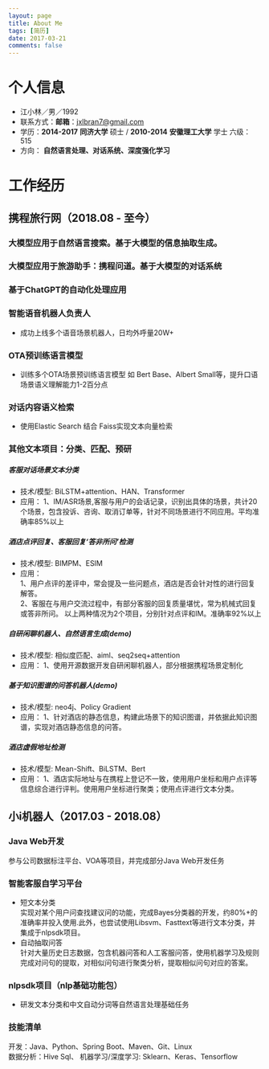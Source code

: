 ```yaml
---
layout: page
title: About Me
tags: [简历]
date: 2017-03-21
comments: false
---
```


# 个人信息 

* 江小林／男／1992  
* 联系方式：**邮箱**：jxlbran7@gmail.com
* 学历：**2014-2017**  **同济大学** 硕士 / **2010-2014**  **安徽理工大学** 学士 六级：515
* 方向： **自然语言处理、对话系统、深度强化学习** 


# 工作经历


## 携程旅行网（2018.08 - 至今） 

### 大模型应用于自然语言搜索。基于大模型的信息抽取生成。

### 大模型应用于旅游助手：携程问道。基于大模型的对话系统

### 基于ChatGPT的自动化处理应用

###  智能语音机器人负责人
* 成功上线多个语音场景机器人，日均外呼量20W+

### OTA预训练语言模型

- 训练多个OTA场景预训练语言模型 如 Bert Base、Albert Small等，提升口语场景语义理解能力1-2百分点

### 对话内容语义检索

- 使用Elastic Search 结合 Faiss实现文本向量检索

### 其他文本项目：分类、匹配、预研

##### 客服对话场景文本分类

* 技术/模型: BiLSTM+attention、HAN、Transformer
* 应用：  1、IM/ASR场景,客服与用户的会话记录，识别出具体的场景，共计20个场景，包含投诉、咨询、取消订单等，针对不同场景进行不同应用。平均准确率85%以上

##### 酒店点评回复、客服回复‘答非所问’检测

* 技术/模型: BIMPM、ESIM 
* 应用：  
1、用户点评的差评中，常会提及一些问题点，酒店是否会针对性的进行回复解答。  
2、客服在与用户交流过程中，有部分客服的回复质量堪忧，常为机械式回复或答非所问。
以上两种情况为2个项目，分别针对点评和IM。准确率92%以上

##### 自研闲聊机器人、自然语言生成(demo)

* 技术/模型: 相似度匹配、aiml、seq2seq+attention
* 应用： 1、使用开源数据开发自研闲聊机器人，部分根据携程场景定制化 

##### 基于知识图谱的问答机器人(demo)

* 技术/模型: neo4j、Policy Gradient
* 应用： 1、针对酒店的静态信息，构建此场景下的知识图谱，并依据此知识图谱，实现对酒店静态信息的问答。

##### 酒店虚假地址检测

* 技术/模型: Mean-Shift、BiLSTM、Bert
* 应用： 1、酒店实际地址与在携程上登记不一致，使用用户坐标和用户点评等信息综合进行评判。使用用户坐标进行聚类；使用点评进行文本分类。

## 小i机器人（2017.03 - 2018.08） 

###  Java Web开发
参与公司数据标注平台、VOA等项目，并完成部分Java Web开发任务 

###  智能客服自学习平台 

* 短文本分类  
	实现对某个用户问查找建议问的功能，完成Bayes分类器的开发，约80%+的准确率并投入使用.此外，也尝试使用Libsvm、Fasttext等进行文本分类，并集成于nlpsdk项目。
* 自动抽取问答  
	针对大量历史日志数据，包含机器问答和人工客服问答，使用机器学习及规则完成对问句的提取，对相似问句进行聚类分析，提取相似问句对应的答案。

###  **nlpsdk项目（nlp基础功能包）**  
* 研发文本分类和中文自动分词等自然语言处理基础任务

### 技能清单
开发：Java、Python、Spring Boot、Maven、Git、Linux   
数据分析：Hive Sql、
机器学习/深度学习: Sklearn、Keras、Tensorflow
